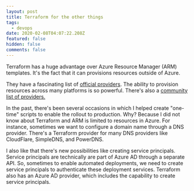 ```yaml
---
layout: post
title: Terraform for the other things
tags:
  - devops
date: 2020-02-08T04:07:22.208Z
featured: false
hidden: false
comments: false
---
```

Terraform has a huge advantage over Azure Resource Manager (ARM) templates. It's the fact that it can provisions resources outside of Azure. 

<!--more-->

They have a fascinating list of [official providers](https://www.terraform.io/docs/providers/acme/index.html). The ability to provision resources across many platforms is so powerful. There's also a [community list of providers.](https://www.terraform.io/docs/providers/type/community-index.html)

In the past, there's been several occasions in which I helped create "one-time" scripts to enable the rollout to production. Why? Because I did not know about Terraform and ARM is limited to resources in Azure. For instance, sometimes we want to configure a domain name through a DNS provider. There's a Terraform provider for many DNS providers like CloudFlare, SimpleDNS, and PowerDNS.

I also like that there's new possibilities like creating service principals. Service principals are technically are part of Azure AD through a separate API. So, sometimes to enable automated deployments, we need to create service principals to authenticate these deployment services. Terraform also has an Azure AD provider, which includes the capability to create service principals.

